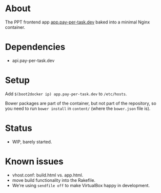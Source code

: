 # About

The PPT frontend app [app.pay-per-task.dev](http://app.pay-per-task.dev) baked into a minimal Nginx container.

# Dependencies

- api.pay-per-task.dev

# Setup

Add `$(boot2docker ip) app.pay-per-task.dev` to `/etc/hosts`.

Bower packages are part of the container, but not part of the repository, so you need to run `bower install` in `content/` (where the `bower.json` file is).

# Status

- WIP, barely started.

# Known issues

- vhost.conf: build.html vs. app.html.
- move build functionality into the Rakefile.
- We're using `sendfile off` to make VirtualBox happy in development.
